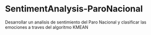 # SentimentAnalysis-ParoNacional
 Desarrollar un analisis de sentimiento del Paro Nacional y clasificar las emociones a traves del algoritmo KMEAN
